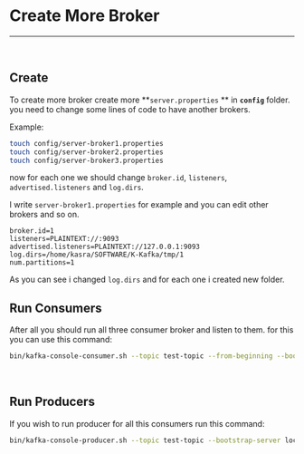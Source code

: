# Create More Broker
---
&nbsp;
&nbsp;

## Create
To create more broker create more **`server.properties` ** in **`config`** folder. you need to change some lines of code to have another brokers.

Example:
```bash
touch config/server-broker1.properties
touch config/server-broker2.properties
touch config/server-broker3.properties
```

now for each one we should change `broker.id`, `listeners`, `advertised.listeners` and `log.dirs`.

I write `server-broker1.properties` for example and you can edit other brokers and so on.

```properties
broker.id=1
listeners=PLAINTEXT://:9093
advertised.listeners=PLAINTEXT://127.0.0.1:9093
log.dirs=/home/kasra/SOFTWARE/K-Kafka/tmp/1
num.partitions=1
```

As you can see i changed `log.dirs` and for each one i created new folder.
&nbsp;
&nbsp;

## Run Consumers
After all you should run all three consumer broker and listen to them. for this you can use this command:
```bash
bin/kafka-console-consumer.sh --topic test-topic --from-beginning --bootstrap-server localhost:9092, localhost:9093, localhost:9094
```
&nbsp;
&nbsp;

## Run Producers
If you wish to run producer for all this consumers run this command:
```bash
bin/kafka-console-producer.sh --topic test-topic --bootstrap-server localhost:9092, localhost:9093, localhost:9094
```
